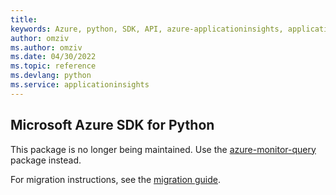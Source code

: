 ```yaml
---
title: 
keywords: Azure, python, SDK, API, azure-applicationinsights, applicationinsights
author: omziv
ms.author: omziv
ms.date: 04/30/2022
ms.topic: reference
ms.devlang: python
ms.service: applicationinsights
---
```

## Microsoft Azure SDK for Python

This package is no longer being maintained. Use the [azure-monitor-query](https://pypi.org/project/azure-monitor-query/) package instead.

For migration instructions, see the [migration guide](https://aka.ms/azsdk/python/migrate/ai-to-monitor-query).
